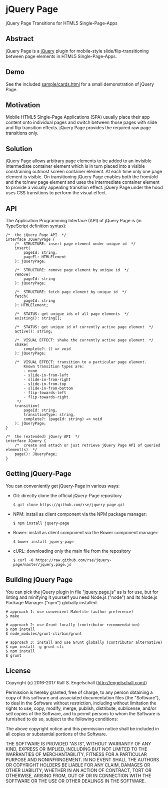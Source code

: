 
jQuery Page
===========

jQuery Page Transitions for HTML5 Single-Page-Apps

Abstract
--------

jQuery Page is a [jQuery](http://jquery.com/) plugin for
mobile-style slide/flip-transitioning between page elements in HTML5
Single-Page-Apps.

Demo
----

See the included [sample/cards.html](http://rawgit.com/rse/jquery-page/master/sample/cards.html)
for a small demonstration of jQuery Page.

Motivation
----------

Mobile HTML5 Single-Page Applications (SPA) usually place their app
content onto individual pages and switch between those pages with slide
and flip transition effects. jQuery Page provides the required raw page
transitions only.

Solution
--------

jQuery Page allows arbitrary page elements to be added to an invisible
intermediate container element which is in turn placed into a visible
constraining outmost screen container element. At each time only one
page element is visible. On transitioning jQuery Page enables both the
from/old and the to/new page element and uses the intermediate container
element to provide a visually appealing transition effect. jQuery Page
under the hood uses CSS transitions to perform the visual effect.

API
---

The Application Programming Interface (API) of jQuery Page is
(in TypeScript definition syntax):

    /*  the jQuery Page API  */
    interface JQueryPage {
        /*  STRUCTURE: insert page element under unique id  */
        insert(
            pageId: string,
            pageEl: HTMLElement
        ): jQueryPage;

        /*  STRUCTURE: remove page element by unique id  */
        remove(
            pageId: string
        ): jQueryPage;

        /*  STRUCTURE: fetch page element by unique id  */
        fetch(
            pageId: string
        ): HTMLElement;

        /*  STATUS: get unique ids of all page elements  */
        existing(): string[];

        /*  STATUS: get unique id of currently active page element  */
        active(): string;

        /*  VISUAL EFFECT: shake the currently active page element  */
        shake(
            complete?: () => void
        ): jQueryPage;

        /*  VISUAL EFFECT: transition to a particular page element.
            Known transition types are:
            - none
            - slide-in-from-left
            - slide-in-from-right
            - slide-in-from-top
            - slide-in-from-bottom
            - flip-towards-left
            - flip-towards-right
         */
        transition(
            pageId: string,
            transitionType: string,
            complete?: (pageId: string) => void
        ): jQueryPage;
    }

    /*  the (extended) jQuery API  */
    interface JQuery {
        /*  create and attach or just retrieve jQuery Page API of queried element(s)  */
        page(): JQueryPage;
    }

Getting jQuery-Page
-------------------

You can conveniently get jQuery-Page in various ways:

- Git: directly clone the official jQuery-Page repository

  `$ git clone https://github.com/rse/jquery-page.git`

- NPM: install as client component via the NPM package manager:

  `$ npm install jquery-page`

- Bower: install as client component via the Bower component manager:

  `$ bower install jquery-page`

- cURL: downloading only the main file from the repository

  `$ curl -O https://raw.github.com/rse/jquery-page/master/jquery.page.js`

Building jQuery Page
---------------------

You can pick the jQuery plugin in file "jquery.page.js" as is for use,
but for linting and minifying it yourself you need Node.js ("node") and
its Node.js Package Manager ("npm") globally installed.

    # approach 1: use convenient Makefile (author preference)
    $ make

    # approach 2: use Grunt locally (contributor recommendation)
    $ npm install
    $ node_modules/grunt-cli/bin/grunt

    # approach 3: install and use Grunt globally (contributor alternative)
    $ npm install -g grunt-cli
    $ npm install
    $ grunt

License
-------

Copyright (c) 2016-2017 Ralf S. Engelschall (http://engelschall.com/)

Permission is hereby granted, free of charge, to any person obtaining
a copy of this software and associated documentation files (the
"Software"), to deal in the Software without restriction, including
without limitation the rights to use, copy, modify, merge, publish,
distribute, sublicense, and/or sell copies of the Software, and to
permit persons to whom the Software is furnished to do so, subject to
the following conditions:

The above copyright notice and this permission notice shall be included
in all copies or substantial portions of the Software.

THE SOFTWARE IS PROVIDED "AS IS", WITHOUT WARRANTY OF ANY KIND,
EXPRESS OR IMPLIED, INCLUDING BUT NOT LIMITED TO THE WARRANTIES OF
MERCHANTABILITY, FITNESS FOR A PARTICULAR PURPOSE AND NONINFRINGEMENT.
IN NO EVENT SHALL THE AUTHORS OR COPYRIGHT HOLDERS BE LIABLE FOR ANY
CLAIM, DAMAGES OR OTHER LIABILITY, WHETHER IN AN ACTION OF CONTRACT,
TORT OR OTHERWISE, ARISING FROM, OUT OF OR IN CONNECTION WITH THE
SOFTWARE OR THE USE OR OTHER DEALINGS IN THE SOFTWARE.

